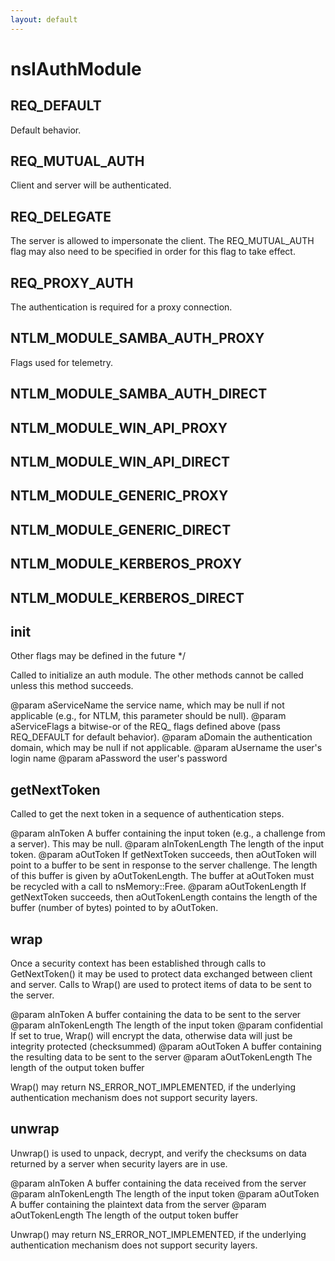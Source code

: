 ```yaml
---
layout: default
---
```


# nsIAuthModule #

## REQ_DEFAULT ##

Default behavior.


## REQ_MUTUAL_AUTH ##

Client and server will be authenticated.


## REQ_DELEGATE ##

The server is allowed to impersonate the client.  The REQ_MUTUAL_AUTH
flag may also need to be specified in order for this flag to take
effect.


## REQ_PROXY_AUTH ##

The authentication is required for a proxy connection.


## NTLM_MODULE_SAMBA_AUTH_PROXY ##

Flags used for telemetry.


## NTLM_MODULE_SAMBA_AUTH_DIRECT ##

## NTLM_MODULE_WIN_API_PROXY ##

## NTLM_MODULE_WIN_API_DIRECT ##

## NTLM_MODULE_GENERIC_PROXY ##

## NTLM_MODULE_GENERIC_DIRECT ##

## NTLM_MODULE_KERBEROS_PROXY ##

## NTLM_MODULE_KERBEROS_DIRECT ##

## init ##
 Other flags may be defined in the future */

Called to initialize an auth module.  The other methods cannot be called
unless this method succeeds.

@param aServiceName
       the service name, which may be null if not applicable (e.g., for
       NTLM, this parameter should be null).
@param aServiceFlags
       a bitwise-or of the REQ_ flags defined above (pass REQ_DEFAULT
       for default behavior).
@param aDomain
       the authentication domain, which may be null if not applicable.
@param aUsername
       the user's login name
@param aPassword
       the user's password


## getNextToken ##

Called to get the next token in a sequence of authentication steps.

@param aInToken
       A buffer containing the input token (e.g., a challenge from a
       server).  This may be null.
@param aInTokenLength
       The length of the input token.
@param aOutToken
       If getNextToken succeeds, then aOutToken will point to a buffer
       to be sent in response to the server challenge.  The length of
       this buffer is given by aOutTokenLength.  The buffer at aOutToken
       must be recycled with a call to nsMemory::Free.
@param aOutTokenLength
       If getNextToken succeeds, then aOutTokenLength contains the
       length of the buffer (number of bytes) pointed to by aOutToken.


## wrap ##
 
Once a security context has been established through calls to GetNextToken()
it may be used to protect data exchanged between client and server. Calls
to Wrap() are used to protect items of data to be sent to the server.

@param aInToken
       A buffer containing the data to be sent to the server
@param aInTokenLength
       The length of the input token
@param confidential
       If set to true, Wrap() will encrypt the data, otherwise data will
       just be integrity protected (checksummed)
@param aOutToken
       A buffer containing the resulting data to be sent to the server
@param aOutTokenLength
       The length of the output token buffer

Wrap() may return NS_ERROR_NOT_IMPLEMENTED, if the underlying authentication
mechanism does not support security layers.


## unwrap ##
 
Unwrap() is used to unpack, decrypt, and verify the checksums on data
returned by a server when security layers are in use.

@param aInToken
       A buffer containing the data received from the server
@param aInTokenLength
       The length of the input token
@param aOutToken
       A buffer containing the plaintext data from the server
@param aOutTokenLength
       The length of the output token buffer

Unwrap() may return NS_ERROR_NOT_IMPLEMENTED, if the underlying  
authentication mechanism does not support security layers.

